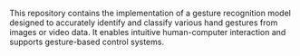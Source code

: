
















This repository contains the implementation of a gesture recognition model designed to accurately identify and classify various hand gestures from images or video data. It enables intuitive human-computer interaction and supports gesture-based control systems.
